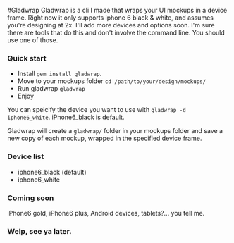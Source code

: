#Gladwrap
Gladwrap is a cli I made that wraps your UI mockups in a device frame.  Right now it only supports iphone 6 black & white, and assumes you're designing at 2x. I'll add more devices and options soon. I'm sure there are tools that do this and don't involve the command line.  You should use one of those.

### Quick start
- Install `gem install gladwrap`.
- Move to your mockups folder `cd /path/to/your/design/mockups/`
- Run gladwrap `gladwrap`
- Enjoy

You can speicify the device you want to use with
`gladwrap -d iphone6_white`. iPhone6_black is default.

Gladwrap will create a `gladwrap/` folder in your mockups folder and save a new copy of each mockup, wrapped in the specified device frame.

### Device list
- iphone6_black (default)
- iphone6_white

### Coming soon
iPhone6 gold, iPhone6 plus, Android devices, tablets?... you tell me.

### Welp, see ya later.
